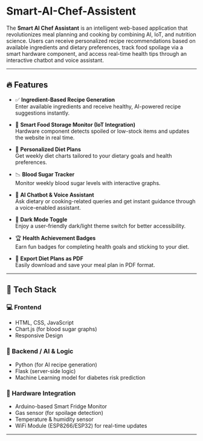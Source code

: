 # Smart-AI-Chef-Assistent
The **Smart AI Chef Assistant** is an intelligent web-based application that revolutionizes meal planning and cooking by combining AI, IoT, and nutrition science. Users can receive personalized recipe recommendations based on available ingredients and dietary preferences, track food spoilage via a smart hardware component, and access real-time health tips through an interactive chatbot and voice assistant.

---

## 🔥 Features

- ✅ **Ingredient-Based Recipe Generation**  
  Enter available ingredients and receive healthy, AI-powered recipe suggestions instantly.

- 🧠 **Smart Food Storage Monitor (IoT Integration)**  
  Hardware component detects spoiled or low-stock items and updates the website in real time.

- 🥗 **Personalized Diet Plans**  
  Get weekly diet charts tailored to your dietary goals and health preferences.

- 📉 **Blood Sugar Tracker**  
  Monitor weekly blood sugar levels with interactive graphs.

- 💬 **AI Chatbot & Voice Assistant**  
  Ask dietary or cooking-related queries and get instant guidance through a voice-enabled assistant.

- 🌙 **Dark Mode Toggle**  
  Enjoy a user-friendly dark/light theme switch for better accessibility.

- 🏆 **Health Achievement Badges**  
  Earn fun badges for completing health goals and sticking to your diet.

- 📄 **Export Diet Plans as PDF**  
  Easily download and save your meal plan in PDF format.

---

## 🧰 Tech Stack

### 💻 Frontend
- HTML, CSS, JavaScript
- Chart.js (for blood sugar graphs)
- Responsive Design

### 🔌 Backend / AI & Logic
- Python (for AI recipe generation)
- Flask (server-side logic)
- Machine Learning model for diabetes risk prediction

### 📡 Hardware Integration
- Arduino-based Smart Fridge Monitor
- Gas sensor (for spoilage detection)
- Temperature & humidity sensor
- WiFi Module (ESP8266/ESP32) for real-time updates

---
